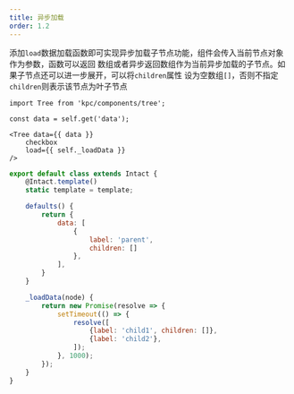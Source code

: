 ```yaml
---
title: 异步加载
order: 1.2
---
```


添加`load`数据加载函数即可实现异步加载子节点功能，组件会传入当前节点对象作为参数，函数可以返回
数组或者异步返回数组作为当前异步加载的子节点。如果子节点还可以进一步展开，可以将`children`属性
设为空数组`[]`，否则不指定`children`则表示该节点为叶子节点

```vdt
import Tree from 'kpc/components/tree';

const data = self.get('data');

<Tree data={{ data }} 
    checkbox
    load={{ self._loadData }}
/>
```

```js
export default class extends Intact {
    @Intact.template()
    static template = template;

    defaults() {
        return {
            data: [
                {
                    label: 'parent',
                    children: []
                },
            ],
        }
    }

    _loadData(node) {
        return new Promise(resolve => {
            setTimeout(() => {
                resolve([
                    {label: 'child1', children: []},
                    {label: 'child2'},
                ]);
            }, 1000);
        });
    }
}

```
